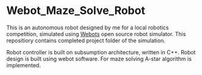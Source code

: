# Webot_Maze_Solve_Robot

This is an autonomous robot designed by me for a local robotics competition, simulated using [Webots](https://cyberbotics.com) open source robot simulator. This repositiory contains completed project folder of the simulation.

Robot controller is built on subsumption architecture, written in C++. 
Robot design is built using webot software.
For maze solving A-star algorithm is implemented.
